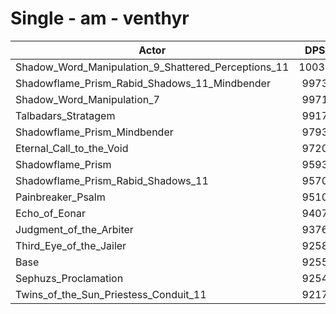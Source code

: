 # Single - am - venthyr
| Actor | DPS | Increase |
|---|:---:|:---:|
|Shadow_Word_Manipulation_9_Shattered_Perceptions_11|10035|8.43%|
|Shadowflame_Prism_Rabid_Shadows_11_Mindbender|9973|7.75%|
|Shadow_Word_Manipulation_7|9971|7.74%|
|Talbadars_Stratagem|9917|7.15%|
|Shadowflame_Prism_Mindbender|9793|5.80%|
|Eternal_Call_to_the_Void|9720|5.02%|
|Shadowflame_Prism|9593|3.65%|
|Shadowflame_Prism_Rabid_Shadows_11|9570|3.40%|
|Painbreaker_Psalm|9510|2.75%|
|Echo_of_Eonar|9407|1.64%|
|Judgment_of_the_Arbiter|9376|1.30%|
|Third_Eye_of_the_Jailer|9258|0.03%|
|Base|9255|0.00%|
|Sephuzs_Proclamation|9254|-0.01%|
|Twins_of_the_Sun_Priestess_Conduit_11|9217|-0.42%|
